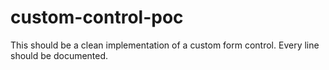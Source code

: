 # custom-control-poc
This should be a clean implementation of a custom form control. Every line should be documented.
